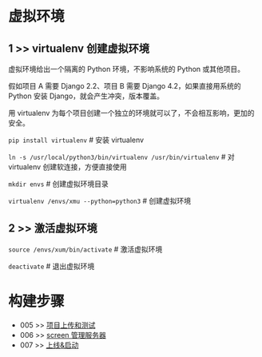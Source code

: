 # 虚拟环境

## 1 >> virtualenv 创建虚拟环境

虚拟环境给出一个隔离的 Python 环境，不影响系统的 Python 或其他项目。

假如项目 A 需要 Django 2.2、项目 B 需要 Django 4.2，如果直接用系统的 Python 安装 Django，就会产生冲突，版本覆盖。

用 virtualenv 为每个项目创建一个独立的环境就可以了，不会相互影响，更加的安全。

`pip install virtualenv`    # 安装 virtualenv

`ln -s /usr/local/python3/bin/virtualenv /usr/bin/virtualenv`    # 对 virtualenv 创建软连接，方便直接使用

`mkdir envs`    # 创建虚拟环境目录

`virtualenv /envs/xmu --python=python3`    # 创建虚拟环境

## 2 >> 激活虚拟环境

`source /envs/xum/bin/activate`    # 激活虚拟环境

`deactivate`    # 退出虚拟环境

# 构建步骤

- 005 >> [项目上传和测试](https://github.com/fangqing408/03-xmu-llap/blob/master/recognition/005.md)
- 006 >> [screen 管理服务器](https://github.com/fangqing408/03-xmu-llap/blob/master/recognition/006.md)
- 007 >> [上线&启动](https://github.com/fangqing408/03-xmu-llap/blob/master/recognition/007.md)
